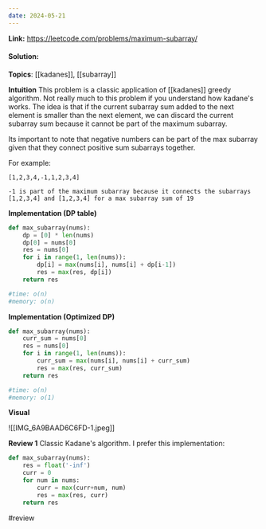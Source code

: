 ```yaml
---
date: 2024-05-21
---
```

**Link:** https://leetcode.com/problems/maximum-subarray/
#### Solution:

**Topics**: [[kadanes]], [[subarray]]

**Intuition**
This problem is a classic application of [[kadanes]] greedy algorithm. Not really much to this problem if you understand how kadane's works.  The idea is that if the current subarray sum added to the next element is smaller than the next element, we can discard the current subarray sum because it cannot be part of the maximum subarray. 

Its important to note that negative numbers can be part of the max subarray given that they connect positive sum subarrays together. 

For example:
```
[1,2,3,4,-1,1,2,3,4]

-1 is part of the maximum subarray because it connects the subarrays [1,2,3,4] and [1,2,3,4] for a max subarray sum of 19
```

**Implementation (DP table)** 
```python
def max_subarray(nums):
	dp = [0] * len(nums)
	dp[0] = nums[0]
	res = nums[0]
	for i in range(1, len(nums)):
		dp[i] = max(nums[i], nums[i] + dp[i-1]) 
		res = max(res, dp[i])
	return res

#time: o(n)
#memory: o(n)
```

**Implementation (Optimized DP)**
```python
def max_subarray(nums):
	curr_sum = nums[0]
	res = nums[0]
	for i in range(1, len(nums)):
		curr_sum = max(nums[i], nums[i] + curr_sum)
		res = max(res, curr_sum)
	return res

#time: o(n)
#memory: o(1)
```

**Visual** 

![[IMG_6A9BAAD6C6FD-1.jpeg]]

**Review 1**
Classic Kadane's algorithm. I prefer this implementation:

```python
def max_subarray(nums):
	res = float('-inf')
	curr = 0
	for num in nums:
		curr = max(curr+num, num)
		res = max(res, curr)
	return res
```

#review 


